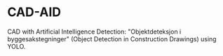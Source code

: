 # CAD-AID
CAD with Artificial Intelligence Detection: "Objektdeteksjon i byggesakstegninger" (Object Detection in Construction Drawings) using YOLO.
